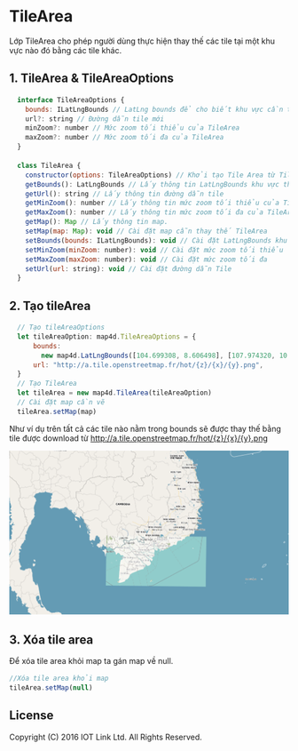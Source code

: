 # TileArea
Lớp TileArea cho phép người dùng thực hiện thay thế các tile tại một khu vực nào đó bằng các tile khác.

## 1. TileArea & TileAreaOptions

```javascript
  interface TileAreaOptions {
    bounds: ILatLngBounds // LatLng bounds để cho biết khu vực cần thay thế tileArea
    url?: string // Đường dẫn tile mới
    minZoom?: number // Mức zoom tối thiểu của TileArea
    maxZoom?: number // Mức zoom tối đa của TileArea
  }

  class TileArea {
    constructor(options: TileAreaOptions) // Khởi tạo Tile Area từ TileAreaOptions
    getBounds(): LatLngBounds // Lấy thông tin LatLngBounds khu vực thay thế TileArea
    getUrl(): string // Lấy thông tin đường dẫn tile
    getMinZoom(): number // Lấy thông tin mức zoom tối thiểu của TileArea
    getMaxZoom(): number // Lấy thông tin mức zoom tối đa của TileArea
    getMap(): Map // Lấy thông tin map.
    setMap(map: Map): void // Cài đặt map cẫn thay thế TileArea
    setBounds(bounds: ILatLngBounds): void // Cài đặt LatLngBounds khu vực thay thế TileArea
    setMinZoom(minZoom: number): void // Cài đặt mức zoom tối thiểu
    setMaxZoom(maxZoom: number): void // Cài đặt mức zoom tối đa
    setUrl(url: string): void // Cài đặt đường dẫn Tile
  }
```

## 2. Tạo tileArea

```javascript
  // Tạo tileAreaOptions
  let tileAreaOption: map4d.TileAreaOptions = {
      bounds:
        new map4d.LatLngBounds([104.699308, 8.606498], [107.974320, 10.567800]),
      url: "http://a.tile.openstreetmap.fr/hot/{z}/{x}/{y}.png",
  }
  // Tạo TileArea
  let tileArea = new map4d.TileArea(tileAreaOption)
  // Cài đặt map cần vẽ
  tileArea.setMap(map)
```

Như ví dụ trên tất cả các tile nào nằm trong bounds sẽ được thay thế bằng tile được download từ http://a.tile.openstreetmap.fr/hot/{z}/{x}/{y}.png

![CocoaPods](../resources/10-tile-area-1.png) 

## 3. Xóa tile area 

Để xóa tile area khỏi map ta gán map về null.

```javascript
//Xóa tile area khỏi map
tileArea.setMap(null)
```

License
-------

Copyright (C) 2016 IOT Link Ltd. All Rights Reserved.
